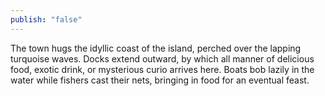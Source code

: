 ```yaml
---
publish: "false"
---
```

The town hugs the idyllic coast of the island, perched over the lapping turquoise waves. Docks extend outward, by which all manner of delicious food, exotic drink, or mysterious curio arrives here. Boats bob lazily in the water while fishers cast their nets, bringing in food for an eventual feast.
